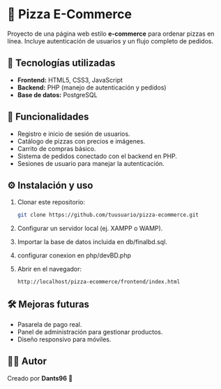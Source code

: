 # 🍕 Pizza E-Commerce

Proyecto de una página web estilo **e-commerce** para ordenar pizzas en línea.
Incluye autenticación de usuarios y un flujo completo de pedidos.

## 🚀 Tecnologías utilizadas

* **Frontend:** HTML5, CSS3, JavaScript
* **Backend:** PHP (manejo de autenticación y pedidos)
* **Base de datos:** PostgreSQL

## 🔑 Funcionalidades

* Registro e inicio de sesión de usuarios.
* Catálogo de pizzas con precios e imágenes.
* Carrito de compras básico.
* Sistema de pedidos conectado con el backend en PHP.
* Sesiones de usuario para manejar la autenticación.

## ⚙️ Instalación y uso

1. Clonar este repositorio:

   ```bash
   git clone https://github.com/tuusuario/pizza-ecommerce.git
   ```
2. Configurar un servidor local (ej. XAMPP o WAMP).
3. Importar la base de datos incluida en db/finalbd.sql.
4. configurar conexion en php/devBD.php
5. Abrir en el navegador:

   ```
   http://localhost/pizza-ecommerce/frontend/index.html
   ```

## 🛠 Mejoras futuras

* Pasarela de pago real.
* Panel de administración para gestionar productos.
* Diseño responsivo para móviles.

## 👨‍💻 Autor

Creado por **Dants96** 🍕
